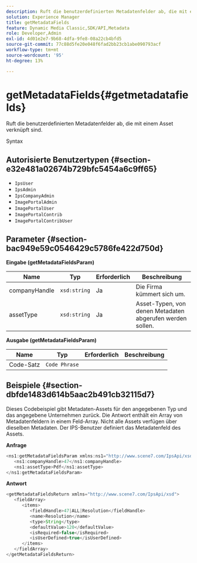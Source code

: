 ```yaml
---
description: Ruft die benutzerdefinierten Metadatenfelder ab, die mit einem Asset verknüpft sind.
solution: Experience Manager
title: getMetadataFields
feature: Dynamic Media Classic,SDK/API,Metadata
role: Developer,Admin
exl-id: 4d01e2e7-9b68-4dfa-9fe8-08a22cb4bfd5
source-git-commit: 77c88d5fe20e048f6fad2bb23cb1abe090793acf
workflow-type: tm+mt
source-wordcount: '95'
ht-degree: 13%

---
```


# getMetadataFields{#getmetadatafields}

Ruft die benutzerdefinierten Metadatenfelder ab, die mit einem Asset verknüpft sind.

Syntax

## Autorisierte Benutzertypen {#section-e32e481a02674b729bfc5454a6c9ff65}

* `IpsUser`
* `IpsAdmin`
* `IpsCompanyAdmin`
* `ImagePortalAdmin`
* `ImagePortalUser`
* `ImagePortalContrib`
* `ImagePortalContribUser`

## Parameter {#section-bac949e59c0546429c5786fe422d750d}

**Eingabe (getMetadataFieldsParam)**

| Name | Typ | Erforderlich | Beschreibung |
|---|---|---|---|
| companyHandle | `xsd:string` | Ja | Die Firma kümmert sich um. |
| assetType | `xsd:string` | Ja | Asset-Typen, von denen Metadaten abgerufen werden sollen. |

**Ausgabe (getMetadataFieldsParam)**

| Name | Typ | Erforderlich | Beschreibung |
|---|---|---|---|
| Code-Satz | `Code Phrase` |  |  |

## Beispiele {#section-dbfde1483d614b5aac2b491cb32115d7}

Dieses Codebeispiel gibt Metadaten-Assets für den angegebenen Typ und das angegebene Unternehmen zurück. Die Antwort enthält ein Array von Metadatenfeldern in einem Feld-Array. Nicht alle Assets verfügen über dieselben Metadaten. Der IPS-Benutzer definiert das Metadatenfeld des Assets.

**Anfrage**

```java
<ns1:getMetadataFieldsParam xmlns:ns1="http://www.scene7.com/IpsApi/xsd">
   <ns1:companyHandle>47</ns1:companyHandle>
   <ns1:assetType>Pdf</ns1:assetType>
</ns1:getMetadataFieldsParam>
```

**Antwort**

```java
<getMetadataFieldsReturn xmlns="http://www.scene7.com/IpsApi/xsd">
   <fieldArray>
      <items>
         <fieldHandle>47|ALL|Resolution</fieldHandle>
         <name>Resolution</name>
         <type>String</type>
         <defaultValue>120</defaultValue>
         <isRequired>false</isRequired>
         <isUserDefined>true</isUserDefined>
      </items>
   </fieldArray>
</getMetadataFieldsReturn>
```
